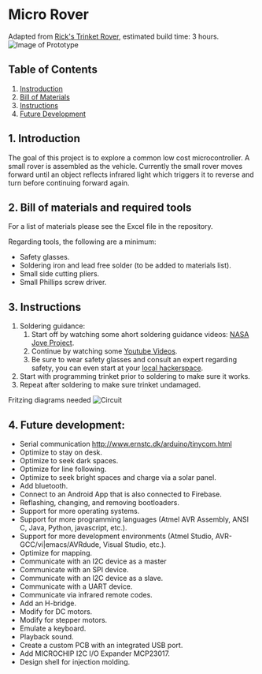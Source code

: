 # Micro Rover
Adapted from [Rick's Trinket Rover](https://github.com/rwinscot/TrinketRover), estimated build time: 3 hours.
![Image of Prototype](https://raw.githubusercontent.com/six0four/MicroRover/master/images/prototype.jpg)

## Table of Contents
1. [Instroduction](https://github.com/six0four/MicroRover#1-instroduction)
2. [Bill of Materials](https://github.com/six0four/MicroRover#2-bill-of-materials-and-required-tools)
3. [Instructions](https://github.com/six0four/MicroRover#3-instructions)
4. [Future Development](https://github.com/six0four/MicroRover#4-future-development)

## 1. Introduction
The goal of this project is to explore a common low cost microcontroller. A small rover is assembled as the vehicle. Currently the small rover moves forward until an object reflects infrared light which triggers it to reverse and turn before continuing forward again.

## 2. Bill of materials and required tools
For a list of materials please see the Excel file in the repository.

Regarding tools, the following are a minimum:
- Safety glasses.
- Soldering iron and lead free solder (to be added to materials list).
- Small side cutting pliers.
- Small Phillips screw driver.

## 3. Instructions
1. Soldering guidance:
	1. Start off by watching some ahort soldering guidance videos: [NASA Jove Project](https://radiojove.gsfc.nasa.gov/telescope/soldering.htm).
	2. Continue by watching some [Youtube Videos](https://www.youtube.com/watch?v=BLfXXRfRIzY&list=PLQ32vZrF5U2lFOJTtZDytBWBYVLNp4RYz).
	3. Be sure to wear safety glasses and consult an expert regarding safety, you can even start at your [local hackerspace](https://wiki.hackerspaces.org/List_of_Hackerspaces).
2. Start with programming trinket prior to soldering to make sure it works.
3. Repeat after soldering to make sure trinket undamaged.

Fritzing diagrams needed
![Circuit](raw.githubusercontent.com/six0four/MicroRover/master/images/circuit.jpg)

## 4. Future development:
- Serial communication http://www.ernstc.dk/arduino/tinycom.html
- Optimize to stay on desk.
- Optimize to seek dark spaces.
- Optimize for line following.
- Optimize to seek bright spaces and charge via a solar panel.
- Add bluetooth.
- Connect to an Android App that is also connected to Firebase.
- Reflashing, changing, and removing bootloaders.
- Support for more operating systems.
- Support for more programming languages (Atmel AVR Assembly, ANSI C, Java, Python, javascript, etc.).
- Support for more development environments (Atmel Studio, AVR-GCC/vi|emacs/AVRdude, Visual Studio, etc.).
- Optimize for mapping.
- Communicate with an I2C device as a master
- Communicate with an SPI device.
- Communicate with an I2C device as a slave.
- Communicate with a UART device.
- Communicate via infrared remote codes.
- Add an H-bridge.
- Modify for DC motors.
- Modify for stepper motors.
- Emulate a keyboard.
- Playback sound.
- Create a custom PCB with an integrated USB port.
- Add MICROCHIP I2C I/O Expander MCP23017.
- Design shell for injection molding.
